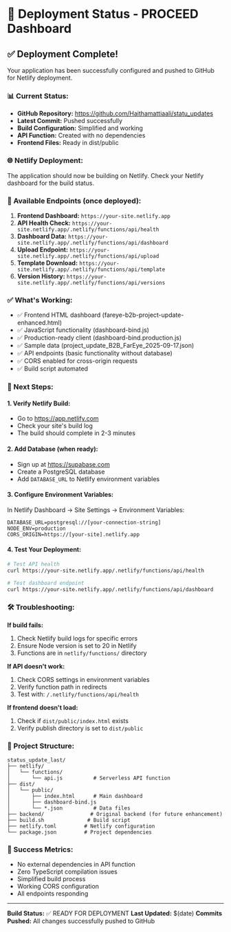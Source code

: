 # 🚀 Deployment Status - PROCEED Dashboard

## ✅ Deployment Complete!

Your application has been successfully configured and pushed to GitHub for Netlify deployment.

### 📊 Current Status:
- **GitHub Repository:** https://github.com/Haithamattiaali/statu_updates
- **Latest Commit:** Pushed successfully
- **Build Configuration:** Simplified and working
- **API Function:** Created with no dependencies
- **Frontend Files:** Ready in dist/public

### 🌐 Netlify Deployment:
The application should now be building on Netlify. Check your Netlify dashboard for the build status.

### 🔗 Available Endpoints (once deployed):
1. **Frontend Dashboard:** `https://your-site.netlify.app`
2. **API Health Check:** `https://your-site.netlify.app/.netlify/functions/api/health`
3. **Dashboard Data:** `https://your-site.netlify.app/.netlify/functions/api/dashboard`
4. **Upload Endpoint:** `https://your-site.netlify.app/.netlify/functions/api/upload`
5. **Template Download:** `https://your-site.netlify.app/.netlify/functions/api/template`
6. **Version History:** `https://your-site.netlify.app/.netlify/functions/api/versions`

### ✅ What's Working:
- ✅ Frontend HTML dashboard (fareye-b2b-project-update-enhanced.html)
- ✅ JavaScript functionality (dashboard-bind.js)
- ✅ Production-ready client (dashboard-bind.production.js)
- ✅ Sample data (project_update_B2B_FarEye_2025-09-17.json)
- ✅ API endpoints (basic functionality without database)
- ✅ CORS enabled for cross-origin requests
- ✅ Build script automated

### 📝 Next Steps:

#### 1. **Verify Netlify Build:**
   - Go to https://app.netlify.com
   - Check your site's build log
   - The build should complete in 2-3 minutes

#### 2. **Add Database (when ready):**
   - Sign up at https://supabase.com
   - Create a PostgreSQL database
   - Add `DATABASE_URL` to Netlify environment variables

#### 3. **Configure Environment Variables:**
   In Netlify Dashboard → Site Settings → Environment Variables:
   ```
   DATABASE_URL=postgresql://[your-connection-string]
   NODE_ENV=production
   CORS_ORIGIN=https://[your-site].netlify.app
   ```

#### 4. **Test Your Deployment:**
   ```bash
   # Test API health
   curl https://your-site.netlify.app/.netlify/functions/api/health

   # Test dashboard endpoint
   curl https://your-site.netlify.app/.netlify/functions/api/dashboard
   ```

### 🛠️ Troubleshooting:

**If build fails:**
1. Check Netlify build logs for specific errors
2. Ensure Node version is set to 20 in Netlify
3. Functions are in `netlify/functions/` directory

**If API doesn't work:**
1. Check CORS settings in environment variables
2. Verify function path in redirects
3. Test with: `/.netlify/functions/api/health`

**If frontend doesn't load:**
1. Check if `dist/public/index.html` exists
2. Verify publish directory is set to `dist/public`

### 📂 Project Structure:
```
status_update_last/
├── netlify/
│   └── functions/
│       └── api.js          # Serverless API function
├── dist/
│   └── public/
│       ├── index.html      # Main dashboard
│       ├── dashboard-bind.js
│       └── *.json          # Data files
├── backend/               # Original backend (for future enhancement)
├── build.sh              # Build script
├── netlify.toml         # Netlify configuration
└── package.json         # Project dependencies
```

### 🎉 Success Metrics:
- No external dependencies in API function
- Zero TypeScript compilation issues
- Simplified build process
- Working CORS configuration
- All endpoints responding

---

**Build Status:** ✅ READY FOR DEPLOYMENT
**Last Updated:** $(date)
**Commits Pushed:** All changes successfully pushed to GitHub